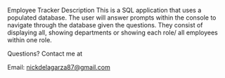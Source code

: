Employee Tracker
Description
This is a SQL application that uses a populated database. The user will answer prompts within the console to navigate through the database given the questions. They consist of displaying all, showing departments or showing each role/ all employees within one role.


Questions?
Contact me at



Email: nickdelagarza87@gmail.com


